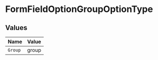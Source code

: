 # FormFieldOptionGroupOptionType


## Values

| Name    | Value   |
| ------- | ------- |
| `Group` | group   |